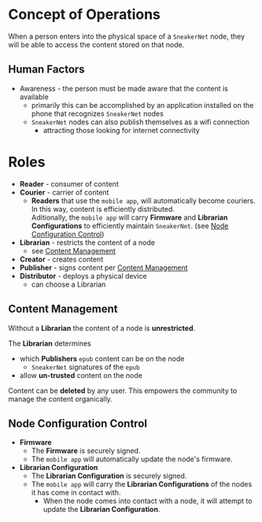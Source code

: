 Concept of Operations
================================================================================
<!-- main scenario -->
When a person enters into the physical space of a `SneakerNet` node, they will
be able to access the content stored on that node.

Human Factors
--------------------------------------------------------------------------------
* Awareness - the person must be made aware that the content is available
    * primarily this can be accomplished by an application installed on the
        phone that recognizes `SneakerNet` nodes
    * `SneakerNet` nodes can also publish themselves as a wifi connection
        - attracting those looking for internet connectivity

Roles
================================================================================
* **Reader** - consumer of content
* **Courier** - carrier of content
    - **Readers** that use the `mobile app`, will automatically become couriers.  
        In this way, content is efficiently distributed.  
        Aditionally, the `mobile app` will carry **Firmware** and
        **Librarian Configurations** to efficiently maintain `SneakerNet`.
        (see [Node Configuration Control](#node_configuration))
* **Librarian** - restricts the content of a node
    - see [Content Management](#content_management)
* **Creator** - creates content
* **Publisher** - signs content per [Content Management](#content_management)
* **Distributor** - deploys a physical device
    - can choose a Librarian


Content Management<a id="content_management"></a>
--------------------------------------------------------------------------------
Without a **Librarian** the content of a node is **unrestricted**.

The **Librarian** determines
* which **Publishers** `epub` content can be on the node
    - `SneakerNet` signatures of the `epub`
* allow **un-trusted** content on the node

Content can be **deleted** by any user. This empowers the community to manage
the content organically.

Node Configuration Control<a id="node_configuration"></a>
--------------------------------------------------------------------------------
* **Firmware**
    * The **Firmware** is securely signed.
    * The `mobile app` will automatically update the node's firmware.
* **Librarian Configuration**
    * The **Librarian Configuration** is securely signed.
    * The `mobile app` will carry the **Librarian Configurations** of the nodes
        it has come in contact with.
        * When the node comes into contact with a node, it will attempt to
            update the **Librarian Configuration**.
